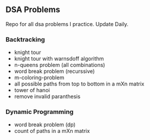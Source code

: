 ## DSA Problems
Repo for all dsa problems I practice. Update Daily.

### Backtracking
- knight tour
- knight tour with warnsdoff algorithm
- n-queens problem (all combinations)
- word break problem (recurssive)
- m-coloring-problem
- all possible paths from top to bottom in a mXn matrix
- tower of hanoi
- remove invalid paranthesis

### Dynamic Programming
- word break problem (dp)
- count of paths in a mXn matrix
